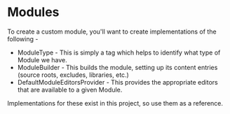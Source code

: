 # Modules


To create a custom module, you'll want to create implementations of the following -
* ModuleType - This is simply a tag which helps to identify what type of Module we have.
* ModuleBuilder - This builds the module, setting up its content entries (source roots,
    excludes, libraries, etc.)
* DefaultModuleEditorsProvider - This provides the appropriate editors that are
    available to a given Module.

Implementations for these exist in this project, so use them as a reference.
